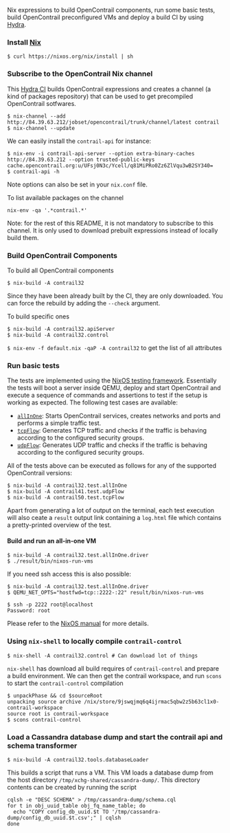 Nix expressions to build OpenContrail components, run some basic
tests, build OpenContrail preconfigured VMs and deploy a build CI by
using [Hydra](https://nixos.org/hydra/).


### Install [Nix](https://nixos.org/nix/)

```
$ curl https://nixos.org/nix/install | sh
```


### Subscribe to the OpenContrail Nix channel

This [Hydra CI](http://84.39.63.212/) builds OpenContrail expressions
and creates a channel (a kind of packages repository) that can be used
to get precompiled OpenContrail sotfwares.


```
$ nix-channel --add http://84.39.63.212/jobset/opencontrail/trunk/channel/latest contrail
$ nix-channel --update
```

We can easily install the `contrail-api` for instance:
```
$ nix-env -i contrail-api-server --option extra-binary-caches http://84.39.63.212 --option trusted-public-keys cache.opencontrail.org:u/UFsj0N3c/Ycell/q81MiPRo0Zz6ZlVqu3wB2SY340=
$ contrail-api -h
```
Note options can also be set in your `nix.conf` file.

To list available packages on the channel
```
nix-env -qa '.*contrail.*'
```

Note: for the rest of this README, it is not mandatory to subscribe to
      this channel. It is only used to download prebuilt expressions
      instead of locally build them.


### Build OpenContrail Components

To build all OpenContrail components
```
$ nix-build -A contrail32
```

Since they have been already built by the CI, they are only
downloaded. You can force the rebuild by adding the `--check`
argument.

To build specific ones
```
$ nix-build -A contrail32.apiServer
$ nix-build -A contrail32.control
```

`$ nix-env -f default.nix -qaP -A contrail32` to get the list of all attributes


### Run basic tests

The tests are implemented using the [NixOS testing framework](https://nixos.org/nixos/manual/index.html#sec-nixos-tests). 
Essentially the tests will boot a server inside QEMU, deploy and start OpenContrail and execute a sequence of commands and
assertions to test if the setup is working as expected. The following test cases are available:

- [`allInOne`](./test/all-in-one.nix): Starts OpenContrail services, creates networks and ports and performs a simple traffic test.
- [`tcpFlow`](./test/flows.nix): Generates TCP traffic and checks if the traffic is behaving according to the configured security groups.
- [`udpFlow`](./test/flows.nix): Generates UDP traffic and checks if the traffic is behaving according to the configured security groups.

All of the tests above can be executed as follows for any of the supported OpenContrail versions:

```
$ nix-build -A contrail32.test.allInOne
$ nix-build -A contrail41.test.udpFlow
$ nix-build -A contrail50.test.tcpFlow
```


Apart from generating a lot of output on the terminal, each test execution will also
ceate a `result` output link containing a `log.html` file which contains a pretty-printed 
overview of the test.

#### Build and run an all-in-one VM

```
$ nix-build -A contrail32.test.allInOne.driver
$ ./result/bin/nixos-run-vms

```
If you need ssh access this is also possible:

```
$ nix-build -A contrail32.test.allInOne.driver
$ QEMU_NET_OPTS="hostfwd=tcp::2222-:22" result/bin/nixos-run-vms

$ ssh -p 2222 root@localhost
Password: root
```

Please refer to the [NixOS manual](https://nixos.org/nixos/manual/index.html#sec-nixos-tests) for more details.

### Using `nix-shell` to locally compile `contrail-control`

```
$ nix-shell -A contrail32.control # Can download lot of things
```

`nix-shell` has download all build requires of `contrail-control` and
prepare a build environment. We can then get the contrail workspace,
and run `scons` to start the `contrail-control` compilation

```
$ unpackPhase && cd $sourceRoot
unpacking source archive /nix/store/9jswqjmq6q4ijrmac5qbw2z5b63cl1x0-contrail-workspace
source root is contrail-workspace
$ scons contrail-control
```				 

### Load a Cassandra database dump and start the contrail api and schema transformer

```
$ nix-build -A contrail32.tools.databaseLoader
```

This builds a script that runs a VM. This VM loads a database dump
from the host directory `/tmp/xchg-shared/cassandra-dump/`. This
directory contents can be created by running the script

```
cqlsh -e "DESC SCHEMA" > /tmp/cassandra-dump/schema.cql
for t in obj_uuid_table obj_fq_name_table; do
  echo "COPY config_db_uuid.$t TO '/tmp/cassandra-dump/config_db_uuid.$t.csv';" | cqlsh
done
```

